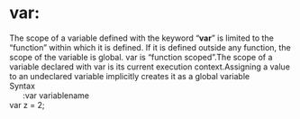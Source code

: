 # var: 
The scope of a variable defined with the keyword “__var__” is limited to the “function” within which it is defined. If it is defined outside any function, the scope of the variable is global.
var is “function scoped”.The scope of a variable declared with var is its current execution context.Assigning a value to an undeclared variable implicitly creates it as a global variable
\
Syntax
\
&nbsp;&nbsp;&nbsp;&nbsp;&nbsp;&nbsp;:var variablename
\
var z = 2;